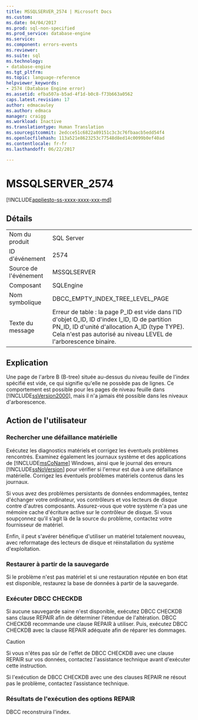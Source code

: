 ```yaml
---
title: MSSQLSERVER_2574 | Microsoft Docs
ms.custom: 
ms.date: 04/04/2017
ms.prod: sql-non-specified
ms.prod_service: database-engine
ms.service: 
ms.component: errors-events
ms.reviewer: 
ms.suite: sql
ms.technology:
- database-engine
ms.tgt_pltfrm: 
ms.topic: language-reference
helpviewer_keywords:
- 2574 (Database Engine error)
ms.assetid: efba507a-b5ad-4f1d-b0c8-f73b663a0562
caps.latest.revision: 17
author: edmacauley
ms.author: edmaca
manager: craigg
ms.workload: Inactive
ms.translationtype: Human Translation
ms.sourcegitcommit: 2edcce51c6822a89151c3c3c76fbaacb5edd54f4
ms.openlocfilehash: 113a521e8623253c77548d8ed14c0099b0ef40ad
ms.contentlocale: fr-fr
ms.lasthandoff: 06/22/2017

---
```

# <a name="mssqlserver2574"></a>MSSQLSERVER_2574
[!INCLUDE[appliesto-ss-xxxx-xxxx-xxx-md](../../includes/appliesto-ss-xxxx-xxxx-xxx-md.md)]
  
## <a name="details"></a>Détails  
  
|||  
|-|-|  
|Nom du produit|SQL Server|  
|ID d'événement|2574|  
|Source de l'événement|MSSQLSERVER|  
|Composant|SQLEngine|  
|Nom symbolique|DBCC_EMPTY_INDEX_TREE_LEVEL_PAGE|  
|Texte du message|Erreur de table : la page P_ID est vide dans l'ID d'objet O_ID, ID d'index I_ID, ID de partition PN_ID, ID d'unité d'allocation A_ID (type TYPE). Cela n'est pas autorisé au niveau LEVEL de l'arborescence binaire.|  
  
## <a name="explanation"></a>Explication  
Une page de l'arbre B (B-tree) située au-dessus du niveau feuille de l'index spécifié est vide, ce qui signifie qu'elle ne possède pas de lignes. Ce comportement est possible pour les pages de niveau feuille dans [!INCLUDE[ssVersion2000](../../includes/ssversion2000-md.md)], mais il n'a jamais été possible dans les niveaux d'arborescence.  
  
## <a name="user-action"></a>Action de l'utilisateur  
  
### <a name="look-for-hardware-failure"></a>Rechercher une défaillance matérielle  
Exécutez les diagnostics matériels et corrigez les éventuels problèmes rencontrés. Examinez également les journaux système et des applications de [!INCLUDE[msCoName](../../includes/msconame-md.md)] Windows, ainsi que le journal des erreurs [!INCLUDE[ssNoVersion](../../includes/ssnoversion-md.md)] pour vérifier si l'erreur est due à une défaillance matérielle. Corrigez les éventuels problèmes matériels contenus dans les journaux.  
  
Si vous avez des problèmes persistants de données endommagées, tentez d'échanger votre ordinateur, vos contrôleurs et vos lecteurs de disque contre d'autres composants. Assurez-vous que votre système n'a pas une mémoire cache d'écriture active sur le contrôleur de disque. Si vous soupçonnez qu’il s’agit là de la source du problème, contactez votre fournisseur de matériel.  
  
Enfin, il peut s'avérer bénéfique d'utiliser un matériel totalement nouveau, avec reformatage des lecteurs de disque et réinstallation du système d'exploitation.  
  
### <a name="restore-from-backup"></a>Restaurer à partir de la sauvegarde  
Si le problème n'est pas matériel et si une restauration réputée en bon état est disponible, restaurez la base de données à partir de la sauvegarde.  
  
### <a name="run-dbcc-checkdb"></a>Exécuter DBCC CHECKDB  
Si aucune sauvegarde saine n'est disponible, exécutez DBCC CHECKDB sans clause REPAIR afin de déterminer l'étendue de l'altération. DBCC CHECKDB recommande une clause REPAIR à utiliser. Puis, exécutez DBCC CHECKDB avec la clause REPAIR adéquate afin de réparer les dommages.  
  
> [!CAUTION]  
> Si vous n'êtes pas sûr de l'effet de DBCC CHECKDB avec une clause REPAIR sur vos données, contactez l'assistance technique avant d'exécuter cette instruction.  
  
Si l'exécution de DBCC CHECKDB avec une des clauses REPAIR ne résout pas le problème, contactez l’assistance technique.  
  
### <a name="results-of-running-repair-options"></a>Résultats de l'exécution des options REPAIR  
DBCC reconstruira l'index.  
  

